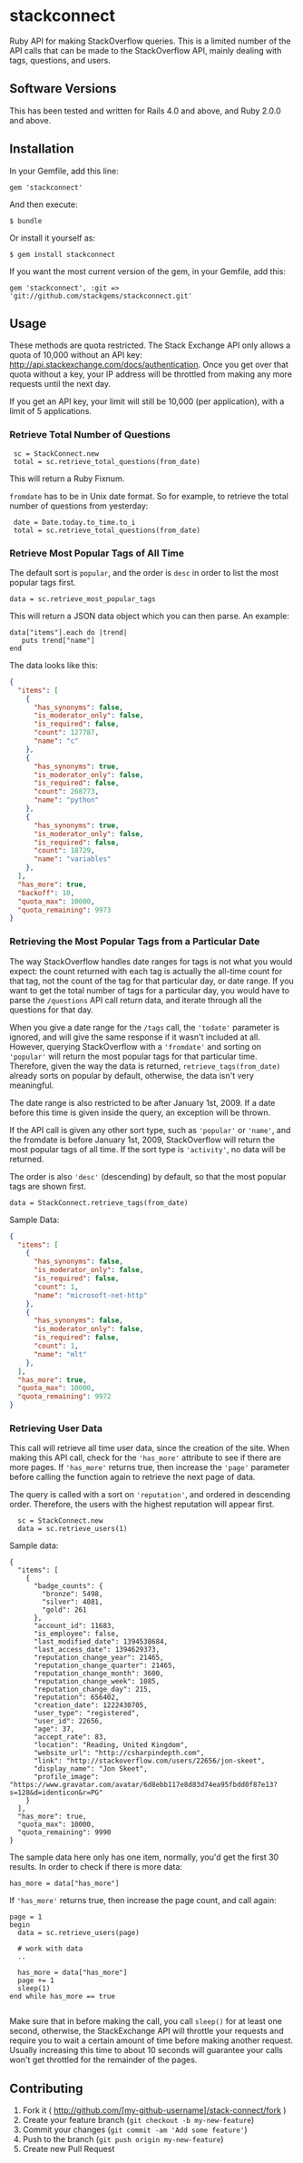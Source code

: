 # stackconnect

Ruby API for making StackOverflow queries. This is a limited number of the API calls that can be made to the StackOverflow API, mainly dealing with tags, questions, and users. 

## Software Versions

This has been tested and written for Rails 4.0 and above, and Ruby 2.0.0 and above. 

## Installation

In your Gemfile, add this line:

    gem 'stackconnect'

And then execute:

    $ bundle 

Or install it yourself as:

    $ gem install stackconnect

If you want the most current version of the gem, in your Gemfile, add this:
    
    gem 'stackconnect', :git => 'git://github.com/stackgems/stackconnect.git'

## Usage

These methods are quota restricted. The Stack Exchange API only allows a quota of 10,000 without an API key: http://api.stackexchange.com/docs/authentication. Once you get over that quota without a key, your IP address will be throttled from making any more requests until the next day. 

If you get an API key, your limit will still be 10,000 (per application), with a limit of 5 applications. 

### Retrieve Total Number of Questions 
```
 sc = StackConnect.new
 total = sc.retrieve_total_questions(from_date)
```

This will return a Ruby Fixnum.

`fromdate` has to be in Unix date format. So for example, to retrieve the total number of questions from yesterday:

```
 date = Date.today.to_time.to_i
 total = sc.retrieve_total_questions(from_date)
```

### Retrieve Most Popular Tags of All Time

The default sort is `popular`, and the order is `desc` in order to list the most popular tags first. 

`data = sc.retrieve_most_popular_tags`

This will return a JSON data object which you can then parse. An example:

```
data["items"].each do |trend|
   puts trend["name"]
end
```

The data looks like this:
```json 
{
  "items": [
    {
      "has_synonyms": false,
      "is_moderator_only": false,
      "is_required": false,
      "count": 127787,
      "name": "c"
    },
    {
      "has_synonyms": true,
      "is_moderator_only": false,
      "is_required": false,
      "count": 268773,
      "name": "python"
    },
    {
      "has_synonyms": true,
      "is_moderator_only": false,
      "is_required": false,
      "count": 18729,
      "name": "variables"
    },
  ],
  "has_more": true,
  "backoff": 10,
  "quota_max": 10000,
  "quota_remaining": 9973
}
```

### Retrieving the Most Popular Tags from a Particular Date

The way StackOverflow handles date ranges for tags is not what you would expect: the count returned with each tag is actually the all-time count for that tag, not the count of the tag for that particular day, or date range. If you want to get the total number of tags for a particular day, you would have to parse the `/questions` API call return data, and iterate through all the questions for that day.

When you give a date range for the `/tags` call, the `'todate'` parameter is ignored, and will give the same response if it wasn't included at all. However, querying StackOverflow with a `'fromdate'` and sorting on `'popular'` will return the most popular tags for that particular time. Therefore, given the way the data is returned, `retrieve_tags(from_date)` already sorts on popular by default, otherwise, the data isn't very meaningful.

The date range is also restricted to be after January 1st, 2009. If a date before this time is given inside the query, an exception will be thrown. 

If the API call is given any other sort type, such as `'popular'` or `'name'`, and the fromdate is before January 1st, 2009, StackOverflow will return the most popular tags of all time. If the sort type is `'activity'`, no data will be returned. 

The order is also `'desc'` (descending) by default, so that the most popular tags are shown first. 

`data = StackConnect.retrieve_tags(from_date)`

Sample Data:

```json
{
  "items": [
    {
      "has_synonyms": false,
      "is_moderator_only": false,
      "is_required": false,
      "count": 1,
      "name": "microsoft-net-http"
    },
    {
      "has_synonyms": false,
      "is_moderator_only": false,
      "is_required": false,
      "count": 1,
      "name": "mlt"
    },
  ],
  "has_more": true,
  "quota_max": 10000,
  "quota_remaining": 9972
}
```

### Retrieving User Data

This call will retrieve all time user data, since the creation of the site. When making this API call, check for the `'has_more'` attribute to see if there are more pages. If `'has_more'` returns true, then increase the `'page'` parameter before calling the function again to retrieve the next page of data.

The query is called with a sort on `'reputation'`, and ordered in descending order. Therefore, the users with the highest reputation will appear first. 

```
  sc = StackConnect.new
  data = sc.retrieve_users(1)
```

Sample data:

```
{
  "items": [
    {
      "badge_counts": {
        "bronze": 5498,
        "silver": 4081,
        "gold": 261
      },
      "account_id": 11683,
      "is_employee": false,
      "last_modified_date": 1394538684,
      "last_access_date": 1394629373,
      "reputation_change_year": 21465,
      "reputation_change_quarter": 21465,
      "reputation_change_month": 3600,
      "reputation_change_week": 1085,
      "reputation_change_day": 215,
      "reputation": 656402,
      "creation_date": 1222430705,
      "user_type": "registered",
      "user_id": 22656,
      "age": 37,
      "accept_rate": 83,
      "location": "Reading, United Kingdom",
      "website_url": "http://csharpindepth.com",
      "link": "http://stackoverflow.com/users/22656/jon-skeet",
      "display_name": "Jon Skeet",
      "profile_image": "https://www.gravatar.com/avatar/6d8ebb117e8d83d74ea95fbdd0f87e13?s=128&d=identicon&r=PG"
    }
  ],
  "has_more": true,
  "quota_max": 10000,
  "quota_remaining": 9990
}
```
The sample data here only has one item, normally, you'd get the first 30 results. In order to check if there is more data:

```
has_more = data["has_more"]
```
If `'has_more'` returns true, then increase the page count, and call again:

```
page = 1
begin
  data = sc.retrieve_users(page)

  # work with data
  ..

  has_more = data["has_more"]
  page += 1
  sleep(1)
end while has_more == true
 
```

Make sure that in before making the call, you call `sleep()` for at least one second, otherwise, the StackExchange API will throttle your requests and require you to wait a certain amount of time before making another request. Usually increasing this time to about 10 seconds will guarantee your calls won't get throttled for the remainder of the pages. 

## Contributing

1. Fork it ( http://github.com/[my-github-username]/stack-connect/fork )
2. Create your feature branch (`git checkout -b my-new-feature`)
3. Commit your changes (`git commit -am 'Add some feature'`)
4. Push to the branch (`git push origin my-new-feature`)
5. Create new Pull Request
